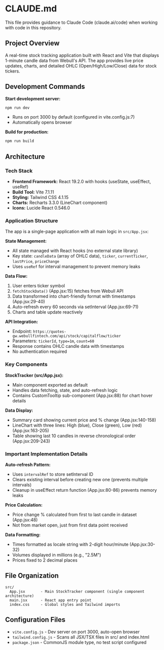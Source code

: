 # CLAUDE.md

This file provides guidance to Claude Code (claude.ai/code) when working with code in this repository.

## Project Overview

A real-time stock tracking application built with React and Vite that displays 1-minute candle data from Webull's API. The app provides live price updates, charts, and detailed OHLC (Open/High/Low/Close) data for stock tickers.

## Development Commands

**Start development server:**
```bash
npm run dev
```
- Runs on port 3000 by default (configured in vite.config.js:7)
- Automatically opens browser

**Build for production:**
```bash
npm run build
```

## Architecture

### Tech Stack
- **Frontend Framework:** React 19.2.0 with hooks (useState, useEffect, useRef)
- **Build Tool:** Vite 7.1.11
- **Styling:** Tailwind CSS 4.1.15
- **Charts:** Recharts 3.3.0 (LineChart component)
- **Icons:** Lucide React 0.546.0

### Application Structure

The app is a single-page application with all main logic in `src/App.jsx`:

**State Management:**
- All state managed with React hooks (no external state library)
- Key state: `candleData` (array of OHLC data), `ticker`, `currentTicker`, `lastPrice`, `priceChange`
- Uses `useRef` for interval management to prevent memory leaks

**Data Flow:**
1. User enters ticker symbol
2. `fetchStockData()` (App.jsx:15) fetches from Webull API
3. Data transformed into chart-friendly format with timestamps (App.jsx:29-40)
4. Auto-refresh every 60 seconds via setInterval (App.jsx:69-71)
5. Charts and table update reactively

**API Integration:**
- Endpoint: `https://quotes-gw.webullfintech.com/api/stock/capitalflow/ticker`
- Parameters: `tickerId`, `type=1m`, `count=60`
- Response contains OHLC candle data with timestamps
- No authentication required

### Key Components

**StockTracker (src/App.jsx):**
- Main component exported as default
- Handles data fetching, state, and auto-refresh logic
- Contains CustomTooltip sub-component (App.jsx:88) for chart hover details

**Data Display:**
- Summary card showing current price and % change (App.jsx:140-158)
- LineChart with three lines: High (blue), Close (green), Low (red) (App.jsx:163-205)
- Table showing last 10 candles in reverse chronological order (App.jsx:209-243)

### Important Implementation Details

**Auto-refresh Pattern:**
- Uses `intervalRef` to store setInterval ID
- Clears existing interval before creating new one (prevents multiple intervals)
- Cleanup in useEffect return function (App.jsx:80-86) prevents memory leaks

**Price Calculation:**
- Price change % calculated from first to last candle in dataset (App.jsx:48)
- Not from market open, just from first data point received

**Data Formatting:**
- Times formatted as locale string with 2-digit hour/minute (App.jsx:30-32)
- Volumes displayed in millions (e.g., "2.5M")
- Prices fixed to 2 decimal places

## File Organization

```
src/
  App.jsx       - Main StockTracker component (single component architecture)
  main.jsx      - React app entry point
  index.css     - Global styles and Tailwind imports
```

## Configuration Files

- `vite.config.js` - Dev server on port 3000, auto-open browser
- `tailwind.config.js` - Scans all JSX/TSX files in src/ and index.html
- `package.json` - CommonJS module type, no test script configured
